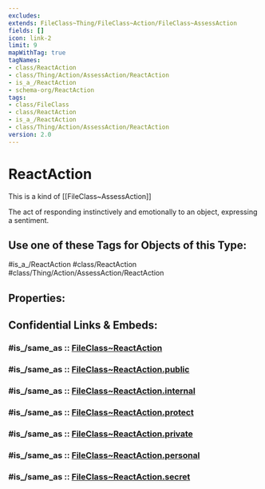 ```yaml
---
excludes: 
extends: FileClass~Thing/FileClass~Action/FileClass~AssessAction
fields: []
icon: link-2
limit: 9
mapWithTag: true
tagNames:
- class/ReactAction
- class/Thing/Action/AssessAction/ReactAction
- is_a_/ReactAction
- schema-org/ReactAction
tags:
- class/FileClass
- class/ReactAction
- is_a_/ReactAction
- class/Thing/Action/AssessAction/ReactAction
version: 2.0
---
```


# ReactAction
This is a kind of [[FileClass~AssessAction]]

The act of responding instinctively and emotionally to an object, expressing a sentiment.


## Use one of these Tags for Objects of this Type:

#is_a_/ReactAction
#class/ReactAction
#class/Thing/Action/AssessAction/ReactAction

## Properties:


## Confidential Links & Embeds: 

### #is_/same_as :: [FileClass~ReactAction](/_Standards/fileClass/FileClass~Thing/FileClass~Action/FileClass~AssessAction/FileClass~ReactAction.md) 

### #is_/same_as :: [FileClass~ReactAction.public](/_public/fileClass/FileClass~Thing/FileClass~Action/FileClass~AssessAction/FileClass~ReactAction.public.md) 

### #is_/same_as :: [FileClass~ReactAction.internal](/_internal/fileClass/FileClass~Thing/FileClass~Action/FileClass~AssessAction/FileClass~ReactAction.internal.md) 

### #is_/same_as :: [FileClass~ReactAction.protect](/_protect/fileClass/FileClass~Thing/FileClass~Action/FileClass~AssessAction/FileClass~ReactAction.protect.md) 

### #is_/same_as :: [FileClass~ReactAction.private](/_private/fileClass/FileClass~Thing/FileClass~Action/FileClass~AssessAction/FileClass~ReactAction.private.md) 

### #is_/same_as :: [FileClass~ReactAction.personal](/_personal/fileClass/FileClass~Thing/FileClass~Action/FileClass~AssessAction/FileClass~ReactAction.personal.md) 

### #is_/same_as :: [FileClass~ReactAction.secret](/_secret/fileClass/FileClass~Thing/FileClass~Action/FileClass~AssessAction/FileClass~ReactAction.secret.md)

